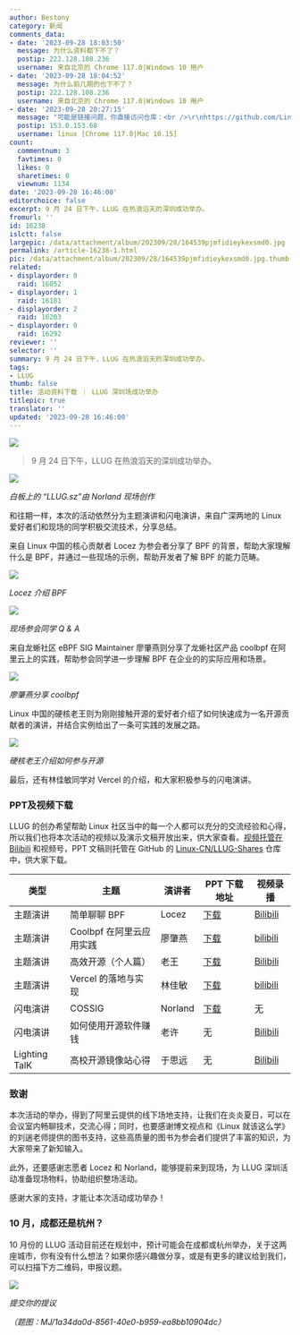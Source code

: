 ```yaml
---
author: Bestony
category: 新闻
comments_data:
- date: '2023-09-28 18:03:50'
  message: 为什么资料都下不了？
  postip: 222.128.108.236
  username: 来自北京的 Chrome 117.0|Windows 10 用户
- date: '2023-09-28 18:04:52'
  message: 为什么前几期的也下不了？
  postip: 222.128.108.236
  username: 来自北京的 Chrome 117.0|Windows 10 用户
- date: '2023-09-28 20:27:15'
  message: "可能是链接问题，你直接访问仓库：<br />\r\nhttps://github.com/Linux-CN/LLUG-Shares"
  postip: 153.0.153.68
  username: linux [Chrome 117.0|Mac 10.15]
count:
  commentnum: 3
  favtimes: 0
  likes: 0
  sharetimes: 0
  viewnum: 1134
date: '2023-09-28 16:46:00'
editorchoice: false
excerpt: 9 月 24 日下午，LLUG 在热浪滔天的深圳成功举办。
fromurl: ''
id: 16238
islctt: false
largepic: /data/attachment/album/202309/28/164539pjmfidieykexsmd0.jpg
permalink: /article-16238-1.html
pic: /data/attachment/album/202309/28/164539pjmfidieykexsmd0.jpg.thumb.jpg
related:
- displayorder: 0
  raid: 16052
- displayorder: 1
  raid: 16181
- displayorder: 2
  raid: 16203
- displayorder: 0
  raid: 16292
reviewer: ''
selector: ''
summary: 9 月 24 日下午，LLUG 在热浪滔天的深圳成功举办。
tags:
- LLUG
thumb: false
title: 活动资料下载 ｜ LLUG 深圳场成功举办
titlepic: true
translator: ''
updated: '2023-09-28 16:46:00'
---
```


![](/data/attachment/album/202309/28/164539pjmfidieykexsmd0.jpg)



> 
> 9 月 24 日下午，LLUG 在热浪滔天的深圳成功举办。
> 
> 
> 


![](/data/attachment/album/202309/28/163101wqtonctk8bklqzct.jpg)


*白板上的 “LLUG.sz”由 Norland 现场创作*


和往期一样，本次的活动依然分为主题演讲和闪电演讲，来自广深两地的 Linux 爱好者们和现场的同学积极交流技术，分享总结。


来自 Linux 中国的核心贡献者 Locez 为参会者分享了 BPF 的背景，帮助大家理解什么是 BPF，并通过一些现场的示例，帮助开发者了解 BPF 的能力范畴。


![](/data/attachment/album/202309/28/162750g9p5s57cc75mgso2.jpg)


*Locez 介绍 BPF*


![](/data/attachment/album/202309/28/163441cmvrmhyuffvifvf3.jpg)


*现场参会同学 Q & A*


来自龙蜥社区 eBPF SIG Maintainer 廖肇燕则分享了龙蜥社区产品 coolbpf 在阿里云上的实践，帮助参会同学进一步理解 BPF 在企业的的实际应用和场景。 


![](/data/attachment/album/202309/28/162800lbqdrdby520azqdz.jpg)


*廖肇燕分享 coolbpf*


Linux 中国的硬核老王则为刚刚接触开源的爱好者介绍了如何快速成为一名开源贡献者的演讲，并结合实例给出了一条可实践的发展之路。


![](/data/attachment/album/202309/28/163147xi2hbmludb113fkl.jpg)


*硬核老王介绍如何参与开源*


最后，还有林佳敏同学对 Vercel 的介绍，和大家积极参与的闪电演讲。


### PPT及视频下载


LLUG 的创办希望帮助 Linux 社区当中的每一个人都可以充分的交流经验和心得，所以我们也将本次活动的视频以及演示文稿开放出来，供大家查看。[视频托管在 Bilibili](https://space.bilibili.com/203983793) 和视频号，PPT 文稿则托管在 GitHub 的 [Linux-CN/LLUG-Shares](https://github.com/Linux-CN/LLUG-Shares) 仓库中，供大家下载。




| 类型 | 主题 | 演讲者 | PPT 下载地址 | 视频录播 |
| --- | --- | --- | --- | --- |
| 主题演讲 | 简单聊聊 BPF | Locez | [下载](https://github.com/Linux-CN/LLUG-Shares/blob/main/Shenzhen/2023.09-Alibaba/%E7%AE%80%E5%8D%95%E8%81%8A%E8%81%8A%20BPF.pdf) | [Bilibili](https://www.bilibili.com/video/BV1k84y1U7qV/) |
| 主题演讲 | Coolbpf 在阿里云应用实践 | 廖肇燕 | [下载](https://github.com/Linux-CN/LLUG-Shares/blob/main/Shenzhen/2023.09-Alibaba/Coolbpf%E5%9C%A8%E9%98%BF%E9%87%8C%E4%BA%91%E5%BA%94%E7%94%A8%E5%AE%9E%E8%B7%B5.pdf) | [bilibili](https://www.bilibili.com/video/BV1fj41187pU/) |
| 主题演讲 | 高效开源（个人篇） | 老王 | [下载](https://github.com/Linux-CN/LLUG-Shares/blob/main/Shenzhen/2023.09-Alibaba/%E9%AB%98%E6%95%88%E5%BC%80%E6%BA%90%EF%BC%88%E4%B8%AA%E4%BA%BA%E7%AF%87%EF%BC%89.pdf) | [Bilibili](https://www.bilibili.com/video/BV1DF41117jb/) |
| 主题演讲 | Vercel 的落地与实现 | 林佳敏 | [下载](https://github.com/Linux-CN/LLUG-Shares/blob/main/Shenzhen/2023.09-Alibaba/Vercel%E7%9A%84%E8%90%BD%E5%9C%B0%E4%B8%8E%E5%AE%9E%E7%8E%B0.pdf) | [bilibili](https://www.bilibili.com/video/BV1EF411U7HV/) |
| 闪电演讲 | COSSIG | Norland | [下载](https://github.com/Linux-CN/LLUG-Shares/blob/main/Shenzhen/2023.09-Alibaba/COSSIG.pdf) | 无 |
| 闪电演讲 | 如何使用开源软件赚钱 | 老许 | 无 | [Bilibili](https://www.bilibili.com/video/BV1k84y1U7qV/) |
| Lighting TalK | 高校开源镜像站心得 | 于思远 | 无 | [Bilibili](https://www.bilibili.com/video/BV1AC4y1o7Ee/) |


### 致谢


本次活动的举办，得到了阿里云提供的线下场地支持，让我们在炎炎夏日，可以在会议室内畅聊技术，交流心得；同时，也要感谢博文视点和《Linux 就该这么学》的刘遄老师提供的图书支持，这些高质量的图书为参会者们提供了丰富的知识，为大家带来了新知输入。


此外，还要感谢志愿者 Locez 和 Norland，能够提前来到现场，为 LLUG 深圳活动准备现场物料，协助组织整场活动。


感谢大家的支持，才能让本次活动成功举办！


### 10 月，成都还是杭州？


10 月份的 LLUG 活动目前还在规划中，预计可能会在成都或杭州举办，关于这两座城市，你有没有什么想法？如果你感兴趣做分享，或是有更多的建议给到我们，可以扫描下方二维码，申报议题。


![](/data/attachment/album/202309/28/163546k311pzu18qz22uu5.jpg)


*提交你的提议*


*（题图：MJ/1a34da0d-8561-40e0-b959-ea8bb10904dc）*